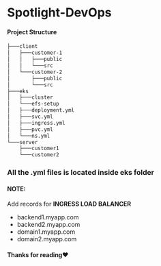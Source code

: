 # Spotlight-DevOps


#### Project Structure
```bash
├───client
│   ├───customer-1
│   │   ├───public
│   │   └───src
│   └───customer-2
│       ├───public
│       └───src
├───eks
│   ├───cluster
│   └───efs-setup
│   ├───deployment.yml
│   ├───svc.yml
│   ├───ingress.yml
│   ├───pvc.yml
│   └───ns.yml
└───server
    ├───customer1
    └───customer2
```
### All the .yml files is located inside eks folder

#### NOTE: 
Add records for <strong>INGRESS LOAD BALANCER</strong>
<ul>
    <li> backend1.myapp.com </li> 
    <li> backend2.myapp.com </li>
    <li> domain1.myapp.com </li>
    <li> domain2.myapp.com </li>
</ul>

#### Thanks for reading♥
